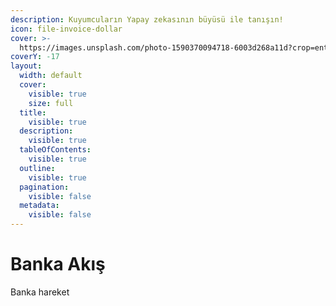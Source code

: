 ```yaml
---
description: Kuyumcuların Yapay zekasının büyüsü ile tanışın!
icon: file-invoice-dollar
cover: >-
  https://images.unsplash.com/photo-1590370094718-6003d268a11d?crop=entropy&cs=srgb&fm=jpg&ixid=M3wxOTcwMjR8MHwxfHNlYXJjaHw4fHxqZXdlbHJ5JTIwc2hvcHxlbnwwfHx8fDE3NDYzOTYwMzh8MA&ixlib=rb-4.0.3&q=85
coverY: -17
layout:
  width: default
  cover:
    visible: true
    size: full
  title:
    visible: true
  description:
    visible: true
  tableOfContents:
    visible: true
  outline:
    visible: true
  pagination:
    visible: false
  metadata:
    visible: false
---
```


# Banka Akış

Banka hareket
